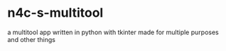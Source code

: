 # n4c-s-multitool
a multitool app written in python with tkinter made for multiple purposes and other things
